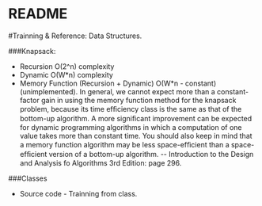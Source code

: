 # README #

#Trainning & Reference: Data Structures.

###Knapsack: 
- Recursion O(2^n) complexity
- Dynamic O(W*n) complexity
- Memory Function (Recursion + Dynamic) O(W*n - constant) (unimplemented). In general, we cannot expect more than a constant-factor gain in using the memory function method for the knapsack problem, because its time efﬁciency class is the same as that of the bottom-up algorithm. A more signiﬁcant improvement can be expected for dynamic programming algorithms in which a computation of one value takes more than constant time. You should also keep in mind that a memory function algorithm may be less space-efﬁcient than a space-efﬁcient version of a bottom-up algorithm. -- Introduction to the Design and Analysis fo Algorithms 3rd Edition: page 296.

###Classes
- Source code - Trainning from class.
